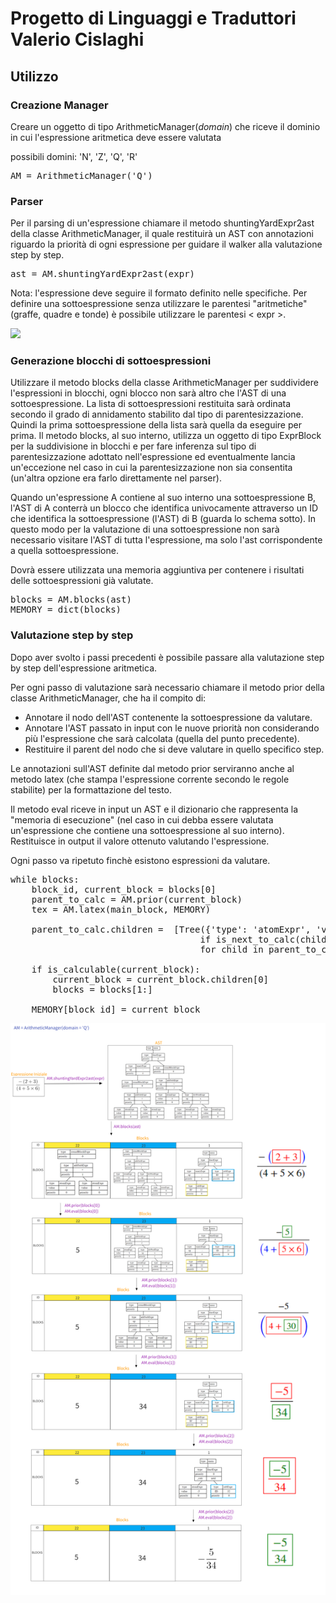# Progetto di Linguaggi e Traduttori Valerio Cislaghi

## Utilizzo

### Creazione Manager

Creare un oggetto di tipo ArithmeticManager(*domain*) che riceve il dominio in cui l'espressione aritmetica deve essere valutata

possibili domini: 'N', 'Z', 'Q', 'R'

<pre>
AM = ArithmeticManager('Q')
</pre>


### Parser
Per il parsing di un'espressione chiamare il metodo shuntingYardExpr2ast della classe ArithmeticManager, il quale restituirà un AST con annotazioni riguardo la priorità di ogni espressione per guidare il walker alla valutazione step by step.

<pre>
ast = AM.shuntingYardExpr2ast(expr)
</pre>


Nota: l'espressione deve seguire il formato definito nelle specifiche.
Per definire una sottoespressione senza utilizzare le parentesi "aritmetiche" (graffe, quadre e tonde) è possibile utilizzare le parentesi < expr >.

<img src="https://render.githubusercontent.com/render/math?math=e^{i \pi} = -1">


### Generazione blocchi di sottoespressioni

Utilizzare il metodo blocks della classe ArithmeticManager per suddividere l'espressioni in blocchi, ogni blocco non sarà altro che l'AST di una sottoespressione.
La lista di sottoespressioni restituita sarà ordinata secondo il grado di annidamento stabilito dal tipo di parentesizzazione. Quindi la prima sottoespressione della lista sarà quella da eseguire per prima.
Il metodo blocks, al suo interno, utilizza un oggetto di tipo ExprBlock per la suddivisione in blocchi e per fare inferenza sul tipo di parentesizzazione adottato nell'espressione ed eventualmente lancia un'eccezione nel caso in cui la parentesizzazione non sia consentita (un'altra opzione era farlo direttamente nel parser).

Quando un'espressione A contiene al suo interno una sottoespressione B, l'AST di A conterrà un blocco che identifica univocamente attraverso un ID che identifica la sottoespressione (l'AST) di B (guarda lo schema sotto).
In questo modo per la valutazione di una sottoespressione non sarà necessario visitare l'AST di tutta l'espressione, ma solo l'ast corrispondente a quella sottoespressione.

Dovrà essere utilizzata una memoria aggiuntiva per contenere i risultati delle sottoespressioni già valutate.

<pre>
blocks = AM.blocks(ast)
MEMORY = dict(blocks)
</pre>

### Valutazione step by step

Dopo aver svolto i passi precedenti è possibile passare alla valutazione step by step dell'espressione aritmetica.

Per ogni passo di valutazione sarà necessario chiamare il metodo prior della classe ArithmeticManager, che ha il compito di:
* Annotare il nodo dell'AST contenente la sottoespressione da valutare.
* Annotare l'AST passato in input con le nuove priorità non considerando più l'espressione che sarà calcolata (quella del punto precedente).
* Restituire il parent del nodo che si deve valutare in quello specifico step.

Le annotazioni sull'AST definite dal metodo prior serviranno anche al metodo latex (che stampa l'espressione corrente secondo le regole stabilite) per la formattazione del testo.

Il metodo eval riceve in input un AST e il dizionario che rappresenta la "memoria di esecuzione" (nel caso in cui debba essere valutata un'espressione che contiene una sottoespressione al suo interno).
Restituisce in output il valore ottenuto valutando l'espressione.

Ogni passo va ripetuto finchè esistono espressioni da valutare.
<pre>
while blocks:
    block_id, current_block = blocks[0]
    parent_to_calc = AM.prior(current_block)
    tex = AM.latex(main_block, MEMORY)
        
    parent_to_calc.children =  [Tree({'type': 'atomExpr', 'value': AM.eval(child, MEMORY), 'priority': 0, '_calc': 'last'}, []) 
                                    if is_next_to_calc(child) else child
                                    for child in parent_to_calc.children]

    if is_calculable(current_block):
        current_block = current_block.children[0]
        blocks = blocks[1:]

    MEMORY[block_id] = current_block
</pre>

![a relative link](doc/schema.png)
